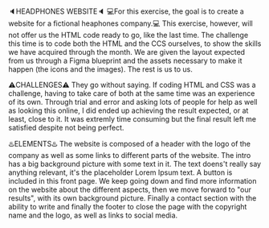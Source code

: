 🔈HEADPHONES WEBSITE🔈
💻For this exercise, the goal is to create a website for a fictional heaphones company.💻
This exercise, however, will not offer us the HTML code ready to go, like the last time. The challenge this time is to code both the HTML and the CCS ourselves, to show the skills we have acquired through the month. We are given the layout expected from us through a Figma blueprint and the assets necessary to make it happen (the icons and the images). The rest is us to us.

⚠️CHALLENGES⚠️
They go without saying. If coding HTML and CSS was a challenge, having to take care of both at the same time was an experience of its own. Through trial and error and asking lots of people for help as well as looking this online, I did ended up achieving the result expected, or at least, close to it. It was extremly time consuming but the final result left me satisfied despite not being perfect.

♨️ELEMENTS♨️
The website is composed of a header with the logo of the company as well as some links to different parts of the website. The intro has a big background picture with some text in it. The text doens't really say anything relevant, it's the placeholder Lorem Ipsum text. A button is included in this front page. We keep going down and find more information on the website about the different aspects, then we move forward to "our results", with its own background picture. Finally a contact section with the ability to write and finally the footer to close the page with the copyright name and the logo, as well as links to social media.
